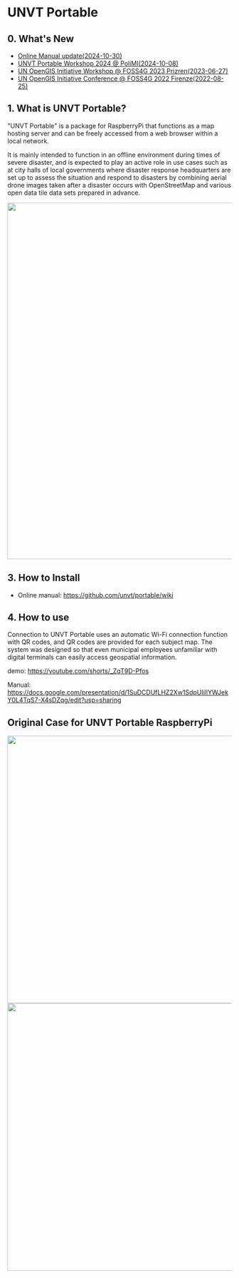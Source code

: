 # UNVT Portable

## 0. What's New
 * [Online Manual update(2024-10-30)](https://github.com/unvt/portable/wiki)
 * [UNVT Portable Workshop 2024 @ PoliMI(2024-10-08)](https://github.com/unvt/portable/issues/29)
 * [UN OpenGIS Initiative Workshop @ FOSS4G 2023 Prizren(2023-06-27)](https://github.com/unvt/portable/issues/23)
 * [UN OpenGIS Initiative Conference @ FOSS4G 2022 Firenze(2022-08-25)](https://github.com/unvt/portable/issues/1)

## 1. What is UNVT Portable?

"UNVT Portable" is a package for RaspberryPi that functions as a map hosting server and can be freely accessed from a web browser within a local network.

It is mainly intended to function in an offline environment during times of severe disaster, and is expected to play an active role in use cases such as at city halls of local governments where disaster response headquarters are set up to assess the situation and respond to disasters by combining aerial drone images taken after a disaster occurs with OpenStreetMap and various open data tile data sets prepared in advance.

<img src="https://github.com/unvt/portable/blob/main/assets/img/UNVTportable_flow.png?raw=true" width="800" >


## 3. How to Install
* Online manual: https://github.com/unvt/portable/wiki


## 4. How to use

Connection to UNVT Portable uses an automatic Wi-Fi connection function with QR codes, and QR codes are provided for each subject map.
The system was designed so that even municipal employees unfamiliar with digital terminals can easily access geospatial information.

demo:
https://youtube.com/shorts/_ZqT9D-Pfos

Manual:
https://docs.google.com/presentation/d/1SuDCDUfLHZ2Xw1SdpUIillYWJekY0L4TqS7-X4sDZqg/edit?usp=sharing


## Original Case for UNVT Portable RaspberryPi
<img src="https://user-images.githubusercontent.com/416977/74690710-79dbc380-5223-11ea-9032-6dfe028c593e.jpg" width="600" >
<img src="https://user-images.githubusercontent.com/416977/75513899-82a97200-5a39-11ea-9065-26a139910b69.jpg" width="600" >

